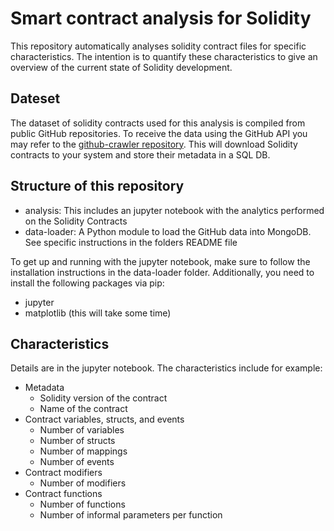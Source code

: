 # Smart contract analysis for Solidity
This repository automatically analyses solidity contract files for specific characteristics. The intention is to quantify these characteristics to give an overview of the current state of Solidity development.

## Dateset
The dataset of solidity contracts used for this analysis is compiled from public GitHub repositories. To receive the data using the GitHub API you may refer to the [github-crawler repository](https://github.com/nud3l/github-search-crawler). This will download Solidity contracts to your system and store their metadata in a SQL DB.

## Structure of this repository
- analysis: This includes an jupyter notebook with the analytics performed on the Solidity Contracts
- data-loader: A Python module to load the GitHub data into MongoDB. See specific instructions in the folders README file

To get up and running with the jupyter notebook, make sure to follow the installation instructions in the data-loader folder. Additionally, you need to install the following packages via pip:
- jupyter
- matplotlib (this will take some time)

## Characteristics
Details are in the jupyter notebook. The characteristics include for example: 
- Metadata
  - Solidity version of the contract
  - Name of the contract
- Contract variables, structs, and events
  - Number of variables
  - Number of structs
  - Number of mappings
  - Number of events
- Contract modifiers
  - Number of modifiers
- Contract functions
  - Number of functions
  - Number of informal parameters per function
